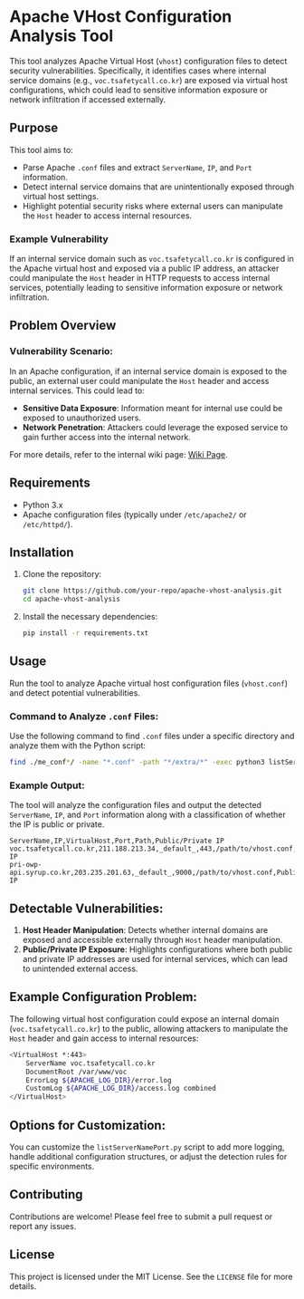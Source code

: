 # Apache VHost Configuration Analysis Tool

This tool analyzes Apache Virtual Host (`vhost`) configuration files to detect security vulnerabilities. Specifically, it identifies cases where internal service domains (e.g., `voc.tsafetycall.co.kr`) are exposed via virtual host configurations, which could lead to sensitive information exposure or network infiltration if accessed externally.

## Purpose

This tool aims to:
- Parse Apache `.conf` files and extract `ServerName`, `IP`, and `Port` information.
- Detect internal service domains that are unintentionally exposed through virtual host settings.
- Highlight potential security risks where external users can manipulate the `Host` header to access internal resources.

### Example Vulnerability

If an internal service domain such as `voc.tsafetycall.co.kr` is configured in the Apache virtual host and exposed via a public IP address, an attacker could manipulate the `Host` header in HTTP requests to access internal services, potentially leading to sensitive information exposure or network infiltration.

## Problem Overview

### Vulnerability Scenario:
In an Apache configuration, if an internal service domain is exposed to the public, an external user could manipulate the `Host` header and access internal services. This could lead to:
- **Sensitive Data Exposure**: Information meant for internal use could be exposed to unauthorized users.
- **Network Penetration**: Attackers could leverage the exposed service to gain further access into the internal network.

For more details, refer to the internal wiki page: [Wiki Page](https://wiki.skplanet.com/pages/viewpage.action?pageId=635350695).

## Requirements

- Python 3.x
- Apache configuration files (typically under `/etc/apache2/` or `/etc/httpd/`).

## Installation

1. Clone the repository:
   ```bash
   git clone https://github.com/your-repo/apache-vhost-analysis.git
   cd apache-vhost-analysis
   ```

2. Install the necessary dependencies:
   ```bash
   pip install -r requirements.txt
   ```

## Usage

Run the tool to analyze Apache virtual host configuration files (`vhost.conf`) and detect potential vulnerabilities.

### Command to Analyze `.conf` Files:
Use the following command to find `.conf` files under a specific directory and analyze them with the Python script:

```bash
find ./me_conf*/ -name "*.conf" -path "*/extra/*" -exec python3 listServerNamePort.py {} \;
```

### Example Output:
The tool will analyze the configuration files and output the detected `ServerName`, `IP`, and `Port` information along with a classification of whether the IP is public or private.

```
ServerName,IP,VirtualHost,Port,Path,Public/Private IP
voc.tsafetycall.co.kr,211.188.213.34,_default_,443,/path/to/vhost.conf,Public IP
pri-owp-api.syrup.co.kr,203.235.201.63,_default_,9000,/path/to/vhost.conf,Public IP
```

## Detectable Vulnerabilities:

1. **Host Header Manipulation**: Detects whether internal domains are exposed and accessible externally through `Host` header manipulation.
2. **Public/Private IP Exposure**: Highlights configurations where both public and private IP addresses are used for internal services, which can lead to unintended external access.

## Example Configuration Problem:

The following virtual host configuration could expose an internal domain (`voc.tsafetycall.co.kr`) to the public, allowing attackers to manipulate the `Host` header and gain access to internal resources:

```bash
<VirtualHost *:443>
    ServerName voc.tsafetycall.co.kr
    DocumentRoot /var/www/voc
    ErrorLog ${APACHE_LOG_DIR}/error.log
    CustomLog ${APACHE_LOG_DIR}/access.log combined
</VirtualHost>
```

## Options for Customization:

You can customize the `listServerNamePort.py` script to add more logging, handle additional configuration structures, or adjust the detection rules for specific environments.

## Contributing

Contributions are welcome! Please feel free to submit a pull request or report any issues.

## License

This project is licensed under the MIT License. See the `LICENSE` file for more details.
